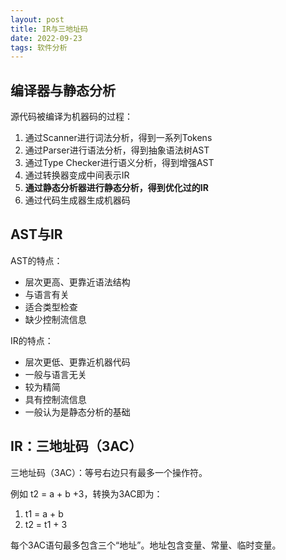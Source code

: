 ```yaml
---
layout: post
title: IR与三地址码
date: 2022-09-23
tags: 软件分析
---
```


## 编译器与静态分析

源代码被编译为机器码的过程：

1. 通过Scanner进行词法分析，得到一系列Tokens
2. 通过Parser进行语法分析，得到抽象语法树AST
3. 通过Type Checker进行语义分析，得到增强AST
4. 通过转换器变成中间表示IR
5. **通过静态分析器进行静态分析，得到优化过的IR**
6. 通过代码生成器生成机器码

## AST与IR

AST的特点：

- 层次更高、更靠近语法结构
- 与语言有关
- 适合类型检查
- 缺少控制流信息

IR的特点：

- 层次更低、更靠近机器代码
- 一般与语言无关
- 较为精简
- 具有控制流信息
- 一般认为是静态分析的基础

## IR：三地址码（3AC）

三地址码（3AC）：等号右边只有最多一个操作符。

例如 t2 = a + b +3，转换为3AC即为：

1. t1 = a + b
2. t2 = t1 + 3

每个3AC语句最多包含三个“地址”。地址包含变量、常量、临时变量。